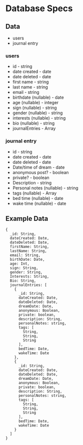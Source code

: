 # Database Specs

## Data

- users
- journal entry

### users
  - id - string
  - date created - date
  - date deleted - date
  - first name - string
  - last name - string
  - email - string
  - birthdate (nullable) - date
  - age (nullable) - integer
  - sign (nullable) - string
  - gender (nullable) - string
  - interests (nullable) - string
  - bio (nullable) - string
  - journalEntries - Array

### journal entry
  - id - string
  - date created - date
  - date deleted - date
  - Date/time of dream - date
  - anonymous post? - boolean
  - private? - boolean
  - Description - string
  - Personal notes (nullable) - string
  - tags (nullable) - Array
  - bed time (nullable) - date
  - wake time (nullable) - date

## Example Data

```
{
  _id: String,
  dateCreated: Date,
  dateDeleted: Date,
  firstName: String,
  lastName: String,
  email: String,
  birthDate: Date,
  age: Int,
  sign: String,
  gender: String,
  Interests: String,
  Bio: String,
  journalEntries: [
    {
      _id: String,
      dateCreated: Date,
      dateDeleted: Date,
      dreamDate: Date,
      anonymous: Boolean,
      private: boolean,
      description: String,
      personalNotes: string,
      tags: [
        String,
        String,
        String
      ],
      bedTime: Date,
      wakeTime: Date
    },
    {
      _id: String,
      dateCreated: Date,
      dateDeleted: Date,
      dreamDate: Date,
      anonymous: Boolean,
      private: boolean,
      description: String,
      personalNotes: string,
      tags: [
        String,
        String,
        String
      ],
      bedTime: Date,
      wakeTime: Date
    }
  ]
}
```
